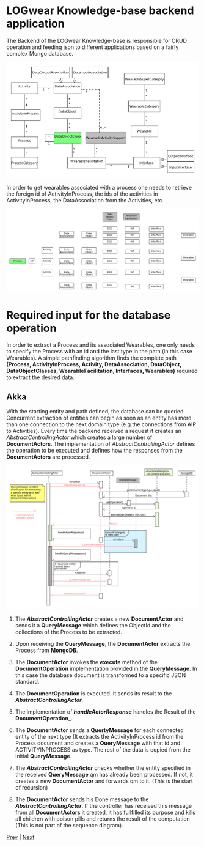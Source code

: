 # LOGwear Knowledge-base backend application

The Backend of the LOGwear Knowledge-base is responsible for CRUD operation and feeding json to different applications based on a fairly complex Mongo database.

![alt text](https://github.com/sebivenlo/akka-workshop2017/blob/master/resources/logweardomain.png "LOGwear domain model")


In order to get wearables associated with a process one needs to retrieve the foreign id of ActivityInProcess, the ids of the activities in ActivityInProcess, the DataAssociation from the Activities, etc.

![alt text](https://github.com/sebivenlo/akka-workshop2017/blob/master/resources/domain.gif "Animation of the algorithm")


# Required input for the database operation
In order to extract a Process and its associated Wearables, one only needs to specify the Process with an id and the last type in the path (in this case Wearables). A simple pathfinding algorithm finds the complete path __(Process, ActivityInProcess, Activity, DataAssociation, DataObject, DataObjectClasses, WearableFacilitation, Interfaces, Wearables)__ required to extract the desired data. 


## Akka
With the starting entity and path defined, the database can be queried. Concurrent extraction of entities can begin as soon as an entity has more than one connection to the next domain type (e.g the connections from AIP to Activities). 
Every time the backend received a request it creates an _AbstractControllingActor_ which creates a large number of __DocumentActors__. The implementation of _AbstractControllingActor_ defines the operation to be executed and defines how the responses from the __DocumentActors__ are processed. 

![alt text](https://github.com/sebivenlo/akka-workshop2017/blob/master/resources/sequence.svg "Sequence diagram showing the interaction between actors")

1. The ___AbstractControllingActor___ creates a new __DocumentActor__ and sends it a __QueryMessage__ which defines the ObjectId and the collections of the Process to be extracted.

2. Upon receiving the __QueryMessage__, the __DocumentActor__ extracts the Process from __MongoDB__.

3. The __DocumentActor__ invokes the __execute__ method of the __DocumentOperation__ implementation provided in the __QueryMessage__. In this case the database document is transformed to a specific JSON standard. 

4. The __DocumentOperation__ is executed. It sends its result to the ___AbstractControllingActor___.

5. The implementation of ___handleActorResponse___ handles the Result of the __DocumentOperation___.

6. The __DocumentActor__ sends a __QuertyMessage__ for each connected entity of the next type (It extracts the ActivityInProcess id from the Process document and creates a __QueryMessage__ with that id and ACTIVITYINPROCESS as type. The rest of the data is copied from the initial __QueryMessage__. 

7. The ___AbstractControllingActor___ checks whether the entity specified in the received __QueryMessage__ qm has already been processed. If not, it creates a new __DocumentActor__ and forwards qm to it. (This is the start of recursion)

8. The __DocumentActor__ sends his Done message to the ___AbstractControllingActor___. If the controller has received this message from all __DocumentActors__ it created, it has fullfilled its purpose and kills all children with poison pills and returns the result of the computation (This is not part of the sequence diagram).

[Prev](introduction.md) | [Next](concepts.md)
